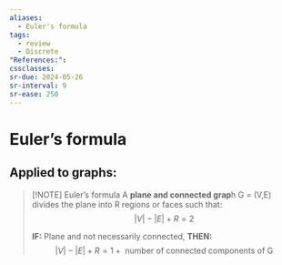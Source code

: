 ```yaml
---
aliases:
  - Euler's formula
tags:
  - review
  - Discrete
"References:": 
cssclasses:
sr-due: 2024-05-26
sr-interval: 9
sr-ease: 250
---
```

# Euler’s formula

## Applied to graphs:
> [!NOTE] Euler’s formula
> A **plane and connected grap**h G = (V,E) divides the plane into R regions or faces such that: 
> $$
> |V| - |E| + R = 2
> $$
> 
> **IF:** Plane and not necessarily connected, **THEN:**
> $$
> |V| - |E| + R = 1 + \text{ number of connected components of G }
> $$



